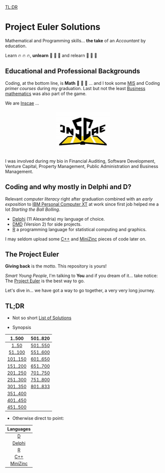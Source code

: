 [TL;DR](https://github.com/beskikoo/project-euler/blob/main/README.md#tldr)

# Project Euler Solutions

Mathematical and Programming skills... **the take** of an _Accountant_ by education.

Learn 🔥 🔥 🔥, **unlearn** 💪 💪 💪  and relearn 💝 💝 💝

## Educational and Professional Backgrounds

Coding, at the bottom line, is **Math** :brain: :brain: :brain: ... and I took some  [MIS](https://en.wikipedia.org/wiki/Management_information_system) and Coding _primer courses_ during my graduation. Last but not the least [Business mathematics](https://en.wikipedia.org/wiki/Business_mathematics) was also part of the game.

We are [Inscae](https://www.inscae.mg/) ...

<p align="center"><img src="logo.png"></p>

I was involved during my bio in Financial Auditing, Software Development, Venture Capital, Property Management, Public Administration and Business Management.

## Coding and why mostly in Delphi and D?

Relevant _computer literacy_ right after graduation combined with an _early exposition_ to [IBM Personal Computer XT](https://en.wikipedia.org/wiki/IBM_Personal_Computer_XT) at work since first job helped me a lot _Starting the Ball Bolling_.

- [Delphi](https://www.embarcadero.com/products/delphi) (11 Alexandria) my language of choice.
- [DMD](https://tour.dlang.org/tour/en/welcome/welcome-to-d) (Version 2) for side projects.
- [R](https://www.r-project.org/about.html) a programming language for statistical computing and graphics.

I may seldom upload some [C++](https://fr.wikipedia.org/wiki/C%2B%2B) and [MiniZinc](https://www.minizinc.org/) pieces of code later on.

## The Project Euler

**Giving back** is the motto. This repository is yours!

_Smart Young People_, I'm talking to **You** and if you dream of it... take notice: The [Project Euler](https://projecteuler.net) is the best way to go.

Let's dive in... we have got a way to go together, a very very long journey.

## TL;DR

- Not so short [List of Solutions](solutions.md)

- Synopsis

| 1..500 | 501..820 |
|:------:|:--------:|
| [1..50](https://github.com/beskikoo/project-euler/blob/main/solutions.md#150) |[501..550](https://github.com/beskikoo/project-euler/blob/main/solutions.md#501550) 
| [51..100](https://github.com/beskikoo/project-euler/blob/main/solutions.md#51100) | [551..600](https://github.com/beskikoo/project-euler/blob/main/solutions.md#551600) 
| [101..150](https://github.com/beskikoo/project-euler/blob/main/solutions.md#101150)| [601..650](https://github.com/beskikoo/project-euler/blob/main/solutions.md#601650)  
| [151..200](https://github.com/beskikoo/project-euler/blob/main/solutions.md#151200) | [651..700](https://github.com/beskikoo/project-euler/blob/main/solutions.md#651700) 
| [201..250](https://github.com/beskikoo/project-euler/blob/main/solutions.md#201250) | [701..750](https://github.com/beskikoo/project-euler/blob/main/solutions.md#701750) 
| [251..300](https://github.com/beskikoo/project-euler/blob/main/solutions.md#251300) | [751..800](https://github.com/beskikoo/project-euler/blob/main/solutions.md#751800) 
| [301..350](https://github.com/beskikoo/project-euler/blob/main/solutions.md#301350) | [801..833](https://github.com/beskikoo/project-euler/blob/main/solutions.md#801850) |
| [351..400](https://github.com/beskikoo/project-euler/blob/main/solutions.md#351400) |
| [401..450](https://github.com/beskikoo/project-euler/blob/main/solutions.md#401450) |
| [451..500](https://github.com/beskikoo/project-euler/blob/main/solutions.md#451500) |

- Otherwise direct to point:

| Languages |
|:---------:|
| [D](https://github.com/beskikoo/project-euler/tree/main/dlang#d) |
| [Delphi](https://github.com/beskikoo/project-euler/tree/main/delphi#delphi) |
| [R](https://github.com/beskikoo/project-euler/tree/main/R#r) |
| [C++](https://github.com/beskikoo/project-euler/tree/main/c%2B%2B) |
| [MiniZinc](https://github.com/beskikoo/project-euler/tree/main/minizinc)  |

